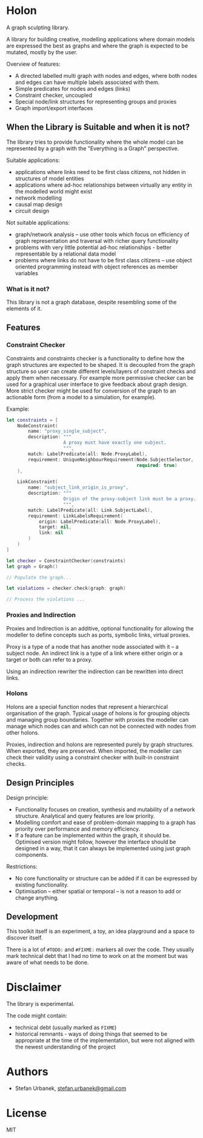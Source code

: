 # Holon

A graph sculpting library.

A library for building creative, modelling applications where domain models are
expressed the best as graphs and where the graph is expected to be mutated,
mostly by the user.

Overview of features:

- A directed labelled multi graph with nodes and edges, where both nodes and 
  edges can have multiple labels associated with them.
- Simple predicates for nodes and edges (links)
- Constraint checker, uncoupled
- Special node/link structures for representing groups and proxies
- Graph import/export interfaces

## When the Library is Suitable and when it is not?

The library tries to provide functionality where the whole model can be
represented by a graph with the "Everything is a Graph" perspective.

Suitable applications:

- applications where links need to be first class citizens, not hidden in
  structures of model entities
- applications where ad-hoc relationships between virtually any entity in
  the modelled world might exist
- network modelling
- causal map design
- circuit design

Not suitable applications:

- graph/network analysis – use other tools which focus on efficiency of graph
  representation and traversal with richer query functionality
- problems with very little potential ad-hoc relationships - better
  representable by a relational data model
- problems where links do not have to be first class citizens – use
  object oriented programming instead with object references as member
  variables

### What is it not?

This library is not a graph database, despite resembling some of the elements of
it.

## Features

### Constraint Checker

Constraints and constraints checker is a functionality to define how the graph
structures are expected to be shaped. It is decoupled from the graph structure
so user can create different levels/layers of constraint checks and apply
them when necessary. For example more permissive checker can be used for
a graphical user interface to give feedback about graph design. More
strict checker might be used for conversion of the graph to an actionable
form (from a model to a simulation, for example).

Example:

```swift
let constraints = [
    NodeConstraint(
        name: "proxy_single_subject",
        description: """
                     A proxy must have exactly one subject.
                     """,
        match: LabelPredicate(all: Node.ProxyLabel),
        requirement: UniqueNeighbourRequirement(Node.SubjectSelector,
                                                required: true)
    ),

    LinkConstraint(
        name: "subject_link_origin_is_proxy",
        description: """
                     Origin of the proxy-subject link must be a proxy.
                     """,
        match: LabelPredicate(all: Link.SubjectLabel),
        requirement: LinkLabelsRequirement(
            origin: LabelPredicate(all: Node.ProxyLabel),
            target: nil,
            link: nil
        )
    )
]

let checker = ConstraintChecker(constraints)
let graph = Graph()

// Populate the graph...

let violations = checker.check(graph: graph)

// Process the violations ...
```

### Proxies and Indirection

Proxies and Indirection is an additive, optional functionality for allowing
the modeller to define concepts such as ports, symbolic links, virtual proxies.

Proxy is a type of a node that has another node associated with it – a subject
node. An indirect link is a type of a link where either origin or a target or
both can refer to a proxy.

Using an indirection rewriter the indirection can be rewritten into direct
links.

### Holons

Holons are a special function nodes that represent a hierarchical organisation
of the graph. Typical usage of holons is for grouping objects and managing
group boundaries. Together with proxies the modeller can manage which nodes
can and which can not be connected with nodes from other holons.

Proxies, indirection and holons are represented purely by graph structures. When
exported, they are preserved. When imported, the modeller can check their
validity using a constraint checker with built-in constraint checks.


## Design Principles

Design principle:

- Functionality focuses on creation, synthesis and mutability of a network
  structure. Analytical and query features are low priority.
- Modelling comfort and ease of problem-domain mapping to a graph has
  priority over performance and memory efficiency.
- If a feature can be implemented within the graph, it should be. Optimised
  version might follow, however the interface should be designed in a way, that
  it can always be implemented using just graph components.

Restrictions:

- No core functionality or structure can be added if it can be expressed by
  existing functionality.
- Optimisation – either spatial or temporal – is not a reason to add or change
  anything.


## Development

This toolkit itself is an experiment, a toy, an idea playground and a space
to discover itself.

There is a lot of `#TODO:` and `#FIXME:` markers all over the code. They usually
mark technical debt that I had no time to work on at the moment but was aware
of what needs to be done.


# Disclaimer

The library is experimental.

The code might contain:

- technical debt (usually marked as `FIXME`)
- historical remnants - ways of doing things that seemed to be appropriate
  at the time of the implementation, but were not aligned with the newest
  understanding of the project


# Authors

- Stefan Urbanek, stefan.urbanek@gmail.com

# License

MIT
